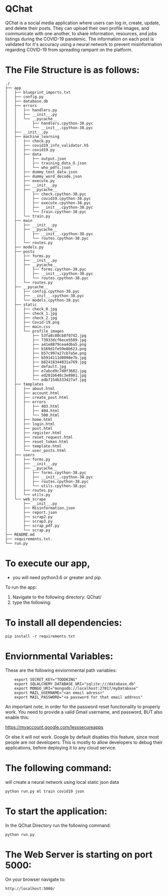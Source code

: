 # QChat
QChat is a social media application where users can log in, create, update, and delete their posts. They can upload their own profile images, and communicate with one another, to share information, resources, and jobs listings during the COVID-19 pandemic. The information on each post is validated for it's accuracy using a neural network to prevent misinformation regarding COVID-19 from spreading rampant on the platform. 

# The File Structure is as follows:

```
./
├── app
│   ├── blueprint_imports.txt
│   ├── config.py
│   ├── database.db
│   ├── errors
│   │   ├── handlers.py
│   │   ├── __init__.py
│   │   └── __pycache__
│   │       ├── handlers.cpython-38.pyc
│   │       └── __init__.cpython-38.pyc
│   ├── __init__.py
│   ├── machine_learning
│   │   ├── check.py
│   │   ├── covid19_info_validator.h5
│   │   ├── covid19.py
│   │   ├── data
│   │   │   ├── output.json
│   │   │   ├── training_data_O.json
│   │   │   └── who_pdfs.json
│   │   ├── dummy_text_data.json
│   │   ├── dummy_word_decode.json
│   │   ├── execute.py
│   │   ├── __init__.py
│   │   ├── __pycache__
│   │   │   ├── check.cpython-38.pyc
│   │   │   ├── covid19.cpython-38.pyc
│   │   │   ├── execute.cpython-38.pyc
│   │   │   ├── __init__.cpython-38.pyc
│   │   │   └── train.cpython-38.pyc
│   │   └── train.py
│   ├── main
│   │   ├── __init__.py
│   │   ├── __pycache__
│   │   │   ├── __init__.cpython-38.pyc
│   │   │   └── routes.cpython-38.pyc
│   │   └── routes.py
│   ├── models.py
│   ├── posts
│   │   ├── forms.py
│   │   ├── __init__.py
│   │   ├── __pycache__
│   │   │   ├── forms.cpython-38.pyc
│   │   │   ├── __init__.cpython-38.pyc
│   │   │   └── routes.cpython-38.pyc
│   │   └── routes.py
│   ├── __pycache__
│   │   ├── config.cpython-38.pyc
│   │   ├── __init__.cpython-38.pyc
│   │   └── models.cpython-38.pyc
│   ├── static
│   │   ├── check_0.jpg
│   │   ├── check_1.jpg
│   │   ├── check_2.jpg
│   │   ├── Covid-19.png
│   │   ├── main.css
│   │   └── profile_images
│   │       ├── 53fa8c80cb8f07d2.jpg
│   │       ├── 73933dcf6ece5589.jpg
│   │       ├── a41e8879cea4dba5.png
│   │       ├── b169d1fe59e8b623.png
│   │       ├── b57c997a27cb7a5e.png
│   │       ├── b5914111d8098e7b.jpg
│   │       ├── b82418344831a769.jpg
│   │       ├── default.jpg
│   │       ├── e7abcd9c7d0f3682.jpg
│   │       ├── ed281b648c3e8981.jpg
│   │       └── edb7154b333427af.jpg
│   ├── templates
│   │   ├── about.html
│   │   ├── account.html
│   │   ├── create_post.html
│   │   ├── errors
│   │   │   ├── 403.html
│   │   │   ├── 404.html
│   │   │   └── 500.html
│   │   ├── home.html
│   │   ├── login.html
│   │   ├── post.html
│   │   ├── register.html
│   │   ├── reset_request.html
│   │   ├── reset_token.html
│   │   ├── template.html
│   │   └── user_posts.html
│   ├── users
│   │   ├── forms.py
│   │   ├── __init__.py
│   │   ├── __pycache__
│   │   │   ├── forms.cpython-38.pyc
│   │   │   ├── __init__.cpython-38.pyc
│   │   │   ├── routes.cpython-38.pyc
│   │   │   └── utils.cpython-38.pyc
│   │   ├── routes.py
│   │   └── utils.py
│   └── web_scrape
│       ├── __init__.py
│       ├── Misinformation.json
│       ├── report.json
│       ├── scrap2.py
│       ├── scrap3.py
│       ├── scrap_pdf.py
│       └── scrap.py
├── README.md
├── requirements.txt.
└── run.py
```

# To execute our app, 
- you will need python3.6 or greater and pip.

To run the app:

1. Navigate to the following directory:  QChat/
2. type the following: 
    
# To install all dependencies:
        
    pip install -r requirements.txt

# Enviornmental Variables: 
These are the following enviornmental path variables:

        export SECRET_KEY="TODDKING"
        export SQLALCHEMY_DATABASE_URI="sqlite:///database.db"
        export MONGO_URI="mongodb://localhost:27017/myDatabase"
        export MAIL_USERNAME="<an email adress>"
        export MAIL_PASSWORD="<a password for that email address"

An important note, in order for the password reset functionality to properly work. 
You need to provide a valid Gmail username, and password, BUT also enable this:

https://myaccount.google.com/lesssecureapps

Or else it will not work. Google by default disables this feature, since most people are not developers.
This is mostly to allow developers to debug their applications, before deploying it to any cloud service.

# The following command: 
will create a neural network using local static json data
    
    python run.py ml train covid19 json 

# To start the application: 
In the QChat Directory run the following command:

    python run.py 

# The Web Server is starting on port 5000:
On your browser navigate to:

    http://localhost:5000/
